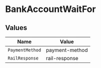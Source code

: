 # BankAccountWaitFor


## Values

| Name            | Value           |
| --------------- | --------------- |
| `PaymentMethod` | payment-method  |
| `RailResponse`  | rail-response   |